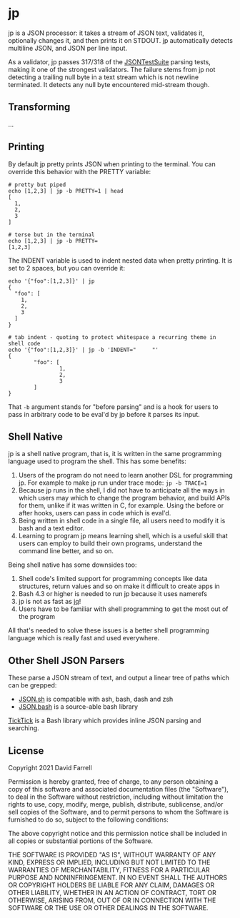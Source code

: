 jp
==
jp is a JSON processor: it takes a stream of JSON text, validates it, optionally changes it, and then prints it on STDOUT. jp automatically detects multiline JSON, and JSON per line input.

As a validator, jp passes 317/318 of the [JSONTestSuite](https://github.com/nst/JSONTestSuite) parsing tests, making it one of the strongest validators. The failure stems from jp not detecting a trailing null byte in a text stream which is not newline terminated. It detects any null byte encountered mid-stream though.


Transforming
------------
...

Printing
--------
By default jp pretty prints JSON when printing to the terminal. You can override this behavior with the PRETTY variable:

    # pretty but piped
    echo [1,2,3] | jp -b PRETTY=1 | head
    [
      1,
      2,
      3
    ]

    # terse but in the terminal
    echo [1,2,3] | jp -b PRETTY=
    [1,2,3]

The INDENT variable is used to indent nested data when pretty printing. It is set to 2 spaces, but you can override it:

    echo '{"foo":[1,2,3]}' | jp
    {
      "foo": [
        1,
        2,
        3
      ]
    }

    # tab indent - quoting to protect whitespace a recurring theme in shell code
    echo '{"foo":[1,2,3]}' | jp -b 'INDENT="     "'
    {
            "foo": [
                    1,
                    2,
                    3
            ]
    }

That `-b` argument stands for "before parsing" and is a hook for users to pass in arbitrary code to be eval'd by jp before it parses its input.

Shell Native
------------
jp is a shell native program, that is, it is written in the same programming language used to program the shell. This has some benefits:

1. Users of the program do not need to learn another DSL for programming jp. For example to make jp run under trace mode: `jp -b TRACE=1`
2. Because jp runs in the shell, I did not have to anticipate all the ways in which users may which to change the program behavior, and build APIs for them, unlike if it was written in C, for example. Using the before or after hooks, users can pass in code which is eval'd.
3. Being written in shell code in a single file, all users need to modify it is bash and a text editor.
4. Learning to program jp means learning shell, which is a useful skill that users can employ to build their own programs, understand the command line better, and so on.

Being shell native has some downsides too:
1. Shell code's limited support for programming concepts like data structures, return values and so on make it difficult to create apps in
2. Bash 4.3 or higher is needed to run jp because it uses namerefs
3. jp is not as fast as [jq](https://stedolan.github.io/jq/)!
4. Users have to be familiar with shell programming to get the most out of the program

All that's needed to solve these issues is a better shell programming language which is really fast and used everywhere.

Other Shell JSON Parsers
------------------------
These parse a JSON stream of text, and output a linear tree of paths which can be grepped:
* [JSON.sh](https://github.com/dominictarr/JSON.sh/) is compatible with ash, bash, dash and zsh
* [JSON.bash](https://github.com/ingydotnet/git-hub/tree/master/ext/json-bash) is a source-able bash library

[TickTick](https://github.com/kristopolous/TickTick) is a Bash library which provides inline JSON parsing and searching.

License
-------
Copyright 2021 David Farrell

Permission is hereby granted, free of charge, to any person obtaining a copy of this software and associated documentation files (the "Software"), to deal in the Software without restriction, including without limitation the rights to use, copy, modify, merge, publish, distribute, sublicense, and/or sell copies of the Software, and to permit persons to whom the Software is furnished to do so, subject to the following conditions:

The above copyright notice and this permission notice shall be included in all copies or substantial portions of the Software.

THE SOFTWARE IS PROVIDED "AS IS", WITHOUT WARRANTY OF ANY KIND, EXPRESS OR IMPLIED, INCLUDING BUT NOT LIMITED TO THE WARRANTIES OF MERCHANTABILITY, FITNESS FOR A PARTICULAR PURPOSE AND NONINFRINGEMENT. IN NO EVENT SHALL THE AUTHORS OR COPYRIGHT HOLDERS BE LIABLE FOR ANY CLAIM, DAMAGES OR OTHER LIABILITY, WHETHER IN AN ACTION OF CONTRACT, TORT OR OTHERWISE, ARISING FROM, OUT OF OR IN CONNECTION WITH THE SOFTWARE OR THE USE OR OTHER DEALINGS IN THE SOFTWARE.
